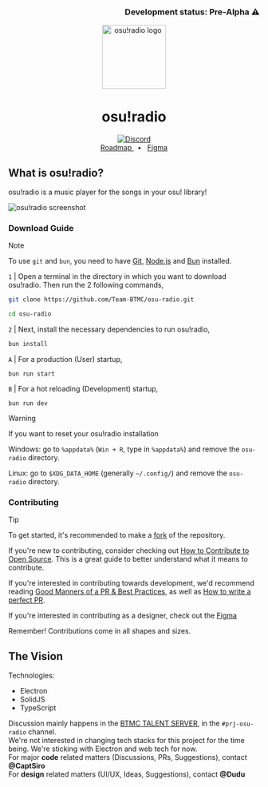 <h3 align="right">
Development status: Pre-Alpha ⚠️
</h3>

<p align="center">
  <img src="https://raw.githubusercontent.com/Team-BTMC/osu-radio/refs/heads/master/build/icon.png" alt="osu!radio logo" width="128" height="128"/>
  <h1 align="center">osu!radio</h1>
</p>


<div align="center">
  <a href="https://discord.gg/VvMzQ3AxFT" target="_blank">
    <img src="https://img.shields.io/discord/1284644086820896879?color=7289da&label=BTMC Talent Server&logo=discord&logoColor=white" alt="Discord"/>
  </a>
  <br />
  <a href="https://github.com/orgs/Team-BTMC/projects/2">
    Roadmap
  </a>
  &nbsp;&nbsp;•&nbsp;&nbsp;
  <a href="https://figma.com/design/tNBJr7TlEsoWsWdAewqoUg/osu!-radio?node-id=0-1&t=aIuThZAj00HcSjM5-1">
    Figma
  </a>
</div>

## What is osu!radio?
osu!radio is a music player for the songs in your osu! library!

![osu!radio screenshot](https://github.com/user-attachments/assets/da67b906-1429-4cc1-9087-76026e94b98a "A desktop music player UI. The left sidebar has tabs for Songs and Settings, a search bar with filters, and a list of four song cards with title, artist, and length. The right side has player controls, with a square song cover image, song title, and artist. Below, icons for volume, shuffle, previous, play/pause, next, repeat, and add to playlist. In the top-right there is a queue icon.")

### Download Guide

> [!NOTE]
> To use `git` and `bun`, you need to have [Git](https://git-scm.com/), [Node.js](https://nodejs.org/en) and [Bun](https://bun.sh/) installed.

`1` | Open a terminal in the directory in which you want to download osu!radio. Then run the 2 following commands,

```sh
git clone https://github.com/Team-BTMC/osu-radio.git
```

```sh
cd osu-radio
```

`2` | Next, install the necessary dependencies to run osu!radio,

```sh
bun install
```

`A` | For a production (User) startup,

```
bun run start
```

`B` | For a hot reloading (Development) startup,

```
bun run dev
```

> [!WARNING]
> If you want to reset your osu!radio installation
>
> Windows: go to `%appdata%` (`Win + R`, type in `%appdata%`) and remove the `osu-radio` directory.
>
> Linux: go to `$XDG_DATA_HOME` (generally `~/.config/`) and remove the `osu-radio` directory.

### Contributing

> [!TIP]
> To get started, it's recommended to make a [fork](https://github.com/Team-BTMC/osu-radio/fork) of the repository.

If you're new to contributing, consider checking out [How to Contribute to Open Source](https://opensource.guide/how-to-contribute/). This is a great guide to better understand what it means to contribute.

If you're interested in contributing towards development, we'd recommend reading [Good Manners of a PR & Best Practices](https://medium.com/deliveryherotechhub/good-manners-of-a-pull-request-some-best-practices-cb2de3c3aea1), as well as [How to write a perfect PR](https://github.blog/developer-skills/github/how-to-write-the-perfect-pull-request/).

If you're interested in contributing as a designer, check out the [Figma](https://www.figma.com/design/tNBJr7TlEsoWsWdAewqoUg/osu!-radio?node-id=0-1&t=aIuThZAj00HcSjM5-1)

Remember! Contributions come in all shapes and sizes.

## The Vision

Technologies:

- Electron
- SolidJS
- TypeScript

Discussion mainly happens in the [BTMC TALENT SERVER](https://discord.gg/VvMzQ3AxFT), in the `#prj-osu-radio` channel.
<br />
We're not interested in changing tech stacks for this project for the time being. We're sticking with Electron and web tech for now.
<br />
For major **code** related matters (Discussions, PRs, Suggestions), contact **@CaptSiro**
<br />
For **design** related matters (UI/UX, Ideas, Suggestions), contact **@Dudu**

